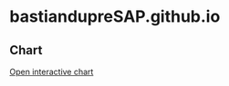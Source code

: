 # bastiandupreSAP.github.io

## Chart
<a href="charts/interactive_chart.html" target="_blank">Open interactive chart</a>
